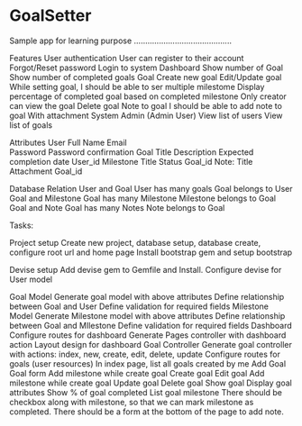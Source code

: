  
# GoalSetter
Sample app for learning purpose
...........................................

Features
User authentication
User can register to their account
Forgot/Reset password
Login to system
Dashboard
Show number of Goal 
Show number of completed goals
Goal
Create new goal
Edit/Update goal
While setting goal, I should be able to ser multiple milestome
Display percentage of completed goal based on completed milestone
Only creator can view the goal
Delete goal
Note to goal
I should be able to add note to goal
With attachment
System Admin (Admin User)
View list of users
View list of goals

Attributes
User
Full Name
Email    
Password
Password confirmation
Goal
Title
Description
Expected completion date
User_id
Milestone
Title
Status
Goal_id
Note:
Title
Attachment
Goal_id

Database Relation
User and Goal
User has many goals
Goal belongs to User
Goal and Milestone
Goal has many Milestone
Milestone belongs to Goal
Goal and Note
Goal has many Notes
Note belongs to Goal

Tasks:

Project setup
Create new project, database setup, database create, configure root url and home page
Install bootstrap gem and setup bootstrap

Devise setup
Add devise gem to Gemfile and Install.
Configure devise for User model

Goal Model
Generate goal model with above attributes
Define relationship between Goal and User
Define validation for required fields
Milestone Model
Generate Milestone model with above attributes
Define relationship between Goal and MIlestone
Define validation for required fields
Dashboard
Configure routes for dashboard
Generate Pages controller with dashboard action
Layout design for dashboard
Goal Controller
Generate goal controller with actions: index, new, create, edit, delete, update
Configure routes for goals (user resources)
In index page, list all goals created by me
Add Goal
Goal form
Add milestone while create goal
Create goal
Edit goal
Add milestone while create goal
Update goal
Delete goal
Show goal
Display goal attributes
Show % of goal completed
List goal milestone
There should be checkbox along with milestone, so that we can mark milestone as completed.
There should be a form at the bottom of the page to add note.
 
